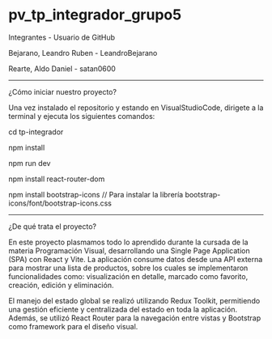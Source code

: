 # pv_tp_integrador_grupo5

Integrantes - Usuario de GitHub

Bejarano, Leandro Ruben - LeandroBejarano

Rearte, Aldo Daniel - satan0600

--------------------------------------------

¿Cómo iniciar nuestro proyecto?

Una vez instalado el repositorio y estando en VisualStudioCode, dirigete a la terminal y ejecuta los siguientes comandos:

cd tp-integrador

npm install

npm run dev

npm install react-router-dom

npm install bootstrap-icons  // Para instalar la librería bootstrap-icons/font/bootstrap-icons.css


--------------------------------------------

¿De qué trata el proyecto?

En este proyecto plasmamos todo lo aprendido durante la cursada de la materia Programación Visual, desarrollando una Single Page Application (SPA) con React y Vite. La aplicación consume datos desde una API externa para mostrar una lista de productos, sobre los cuales se implementaron funcionalidades como: visualización en detalle, marcado como favorito, creación, edición y eliminación.

El manejo del estado global se realizó utilizando Redux Toolkit, permitiendo una gestión eficiente y centralizada del estado en toda la aplicación. Además, se utilizó React Router para la navegación entre vistas y Bootstrap como framework para el diseño visual.
